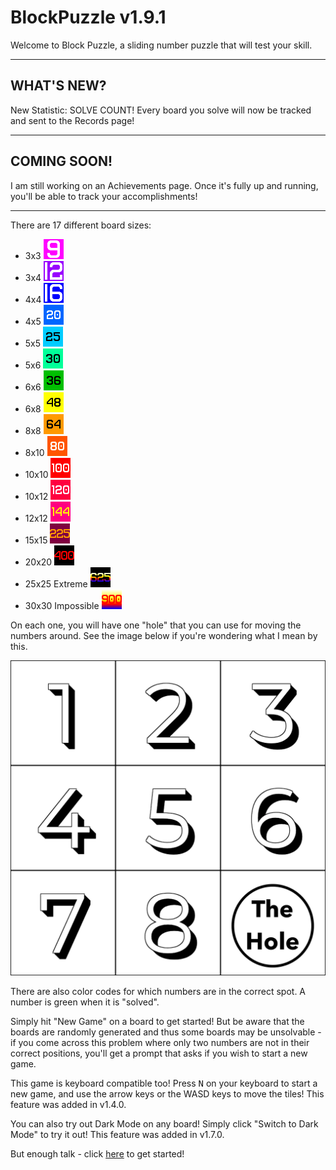 # BlockPuzzle v1.9.1

Welcome to Block Puzzle, a sliding number puzzle that will test your skill.
___
## WHAT'S NEW?

New Statistic: SOLVE COUNT! Every board you solve will now be tracked and sent to the Records page!
___
## COMING SOON!

I am still working on an Achievements page. Once it's fully up and running, you'll be able to track your accomplishments!
___

There are 17 different board sizes:

- 3x3 <img src="3x3.png" width="32"/>
- 3x4 <img src="3x4.png" width="32"/>
- 4x4 <img src="4x4.png" width="32"/>
- 4x5 <img src="4x5.png" width="32"/>
- 5x5 <img src="5x5.png" width="32"/>
- 5x6 <img src="5x6.png" width="32"/>
- 6x6 <img src="6x6.png" width="32"/>
- 6x8 <img src="6x8.png" width="32"/>
- 8x8 <img src="8x8.png" width="32"/>
- 8x10 <img src="8x10.png" width="32"/>
- 10x10 <img src="10x10.png" width="32"/>
- 10x12 <img src="10x12.png" width="32"/>
- 12x12 <img src="12x12.png" width="32"/>
- 15x15 <img src="15x15.png" width="32"/>
- 20x20 <img src="20x20.png" width="32"/>
- 25x25 Extreme <img src="25x25.png" width="32"/>
- 30x30 Impossible <img src="30x30.png" width="32"/>

On each one, you will have one "hole" that you can use for moving the numbers around. See the image below if you're wondering what I mean by this.

<img src="3x3Board.png" alt="3x3" width="600" title="The 3x3 board with the hole marked"/>

There are also color codes for which numbers are in the correct spot. A number is green when it is "solved".

Simply hit "New Game" on a board to get started! But be aware that the boards are randomly generated and thus some boards may be unsolvable - if you come across this problem where only two numbers are not in their correct positions, you'll get a prompt that asks if you wish to start a new game.

This game is keyboard compatible too! Press <kbd>N</kbd> on your keyboard to start a new game, and use the arrow keys or the WASD keys to move the tiles! This feature was added in v1.4.0.

You can also try out Dark Mode on any board! Simply click "Switch to Dark Mode" to try it out! This feature was added in v1.7.0.

But enough talk - click [here](https://marblelover003.github.io/BlockPuzzle) to get started!
